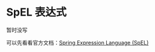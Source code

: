 # SpEL 表达式

暂时没写

可以先看看官方文档：[Spring Expression Language (SpEL)](https://docs.spring.io/spring-framework/reference/core/expressions.html)
